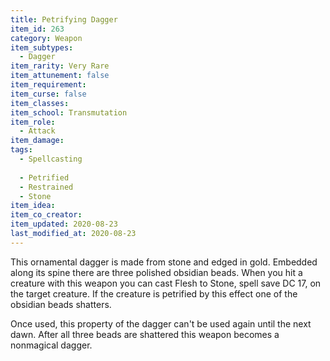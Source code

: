 ```yaml
---
title: Petrifying Dagger
item_id: 263
category: Weapon
item_subtypes: 
  - Dagger
item_rarity: Very Rare
item_attunement: false
item_requirement: 
item_curse: false
item_classes: 
item_school: Transmutation
item_role: 
  - Attack
item_damage: 
tags:
  - Spellcasting
  
  - Petrified
  - Restrained
  - Stone
item_idea: 
item_co_creator: 
item_updated: 2020-08-23
last_modified_at: 2020-08-23
---
```


This ornamental dagger is made from stone and edged in gold. Embedded along its spine there are three polished obsidian beads. When you hit a creature with this weapon you can cast <magic-spell>Flesh to Stone</magic-spell>, spell save DC 17, on the target creature. If the creature is petrified by this effect one of the obsidian beads shatters. 

Once used, this property of the dagger can't be used again until the next dawn. After all three beads are shattered this weapon becomes a nonmagical dagger.
